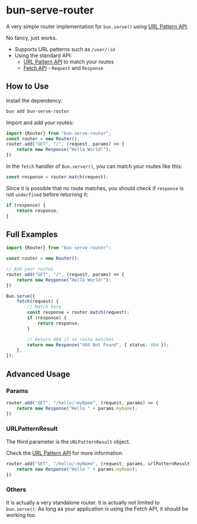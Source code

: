 # bun-serve-router

A very simple router implementation for `bun.serve()` using [URL Pattern API](https://developer.mozilla.org/en-US/docs/Web/API/URLPattern). 

No fancy, just works.

- Supports URL patterns such as `/user/:id`
- Using the standard API:
  - [URL Pattern API](https://developer.mozilla.org/en-US/docs/Web/API/URLPattern) to match your routes
  - [Fetch API](https://developer.mozilla.org/en-US/docs/Web/API/Fetch_API) - `Request` and `Response`

## How to Use

Install the dependency:

```bash
bun add bun-serve-router
```

Import and add your routes:

```typescript
import {Router} from "bun-serve-router";
const router = new Router();
router.add("GET", "/", (request, params) => {
    return new Response("Hello World!");
})
```

In the `fetch` handler of `Bun.server()`, you can match your routes like this:

```typescript
const response = router.match(request);
```

Since it is possible that no route matches, you should check if `response` is not `underfined` before returning it:

```typescript
if (response) {
    return response;
}
```

## Full Examples

```typescript
import {Router} from "bun-serve-router";

const router = new Router();

// Add your routes
router.add("GET", "/", (request, params) => {
    return new Response("Hello World!");
})

Bun.serve({
    fetch(request) {
        // Match here
        const response = router.match(request);
        if (response) {
            return response;
        }

        // Return 404 if no route matches
        return new Response("404 Not Found", { status: 404 });
    },
});
```

## Advanced Usage

### Params

```typescript
router.add("GET", "/hello/:myName", (request, params) => {
    return new Response("Hello " + params.myName);
})
```

### URLPatternResult

The third parameter is the `URLPatternResult` object.

Check the [URL Pattern API](https://developer.mozilla.org/en-US/docs/Web/API/URLPattern) for more information.

```typescript
router.add("GET", "/hello/:myName", (request, params, urlPatternResult) => {
    return new Response("Hello " + params.myName);
})
```

### Others

It is actually a very standalone router. It is actually not limited to `bun.serve()`. As long as your application is using the Fetch API, it should be working too. 

